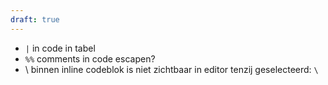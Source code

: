 ```yaml
---
draft: true
---
```


- `|` in code in tabel
- `%%` comments in code escapen?
- \\ binnen inline codeblok is niet zichtbaar in editor tenzij geselecteerd: `\`